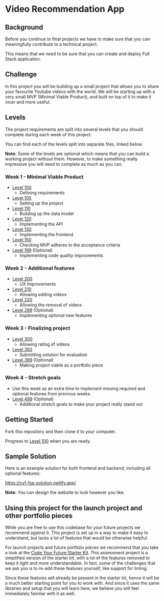 # Video Recommendation App

## Background

Before you continue to final projects we have to make sure that you can meaningfully contribute to a technical project.

This means that we need to be sure that you can create and deploy Full Stack application.

## Challenge

In this project you will be building up a small project that allows you to share your favourite Youtube videos with the world. We will be starting up with a very small MVP (Minimal Viable Product), and built on top of it to make it nicer and more useful.

## Levels

The project requirements are split into several levels that you should complete during each week of this project.

You can find each of the levels split into separate files, linked below.

**Note:** Some of the levels are optional which means that you can build a working project without them. However, to make something really impressive you will need to complete as much as you can.

### Week 1 - Minimal Viable Product

- [Level 100](./requirements/100.md)
  - Defining requirements
- [Level 105](./requirements/105.md)
  - Setting up the project
- [Level 110](./requirements/110.md)
  - Building up the data model
- [Level 120](./requirements/120.md)
  - Implementing the API
- [Level 130](./requirements/130.md)
  - Implementing the frontend
- [Level 150](./requirements/150.md)
  - Checking MVP adheres to the acceptance criteria
- [Level 199](./requirements/199.md) (Optional)
  - Implementing code quality improvements

### Week 2 - Additional features

- [Level 200](./requirements/200.md)
  - UX Improvements
- [Level 210](./requirements/210.md)
  - Allowing adding videos
- [Level 220](./requirements/220.md)
  - Allowing the removal of videos
- [Level 299](./requirements/299.md) (Optional)
  - Implementing optional new features

### Week 3 - Finalizing project

- [Level 300](./requirements/300.md)
  - Allowing rating of videos
- [Level 350](./requirements/350.md)
  - Submitting solution for evaluation
- [Level 399](./requirements/399.md) (Optional)
  - Making project viable as a portfolio piece

### Week 4 - Stretch goals

- Use this week as an extra time to implement missing required and optional features from previous weeks.
- [Level 499](./requirements/499.md) (Optional)
  - Additional stretch goals to make your project really stand out

## Getting Started

Fork this repository and then clone it to your computer.

Progress to [Level 100](./requirements/100.md) when you are ready.

## Sample Solution

Here is an example solution for both frontend and backend, including all optional features:

https://cyf-fsa-solution.netlify.app/

**Note:** You can design the website to look however you like.

## Using this project for the launch project and other portfolio pieces

While you are free to use this codebase for your future projects we recommend against it. This project is set up in a way to make it easy to understand, but lacks a lot of features that would be otherwise helpful.

For launch projects and future portfolio pieces we recommend that you take a look at the [Code Your Future Starter Kit](https://github.com/CodeYourFuture/cyf-final-project-starter-kit). This assessment project is a simplified version of the starter kit, with a lot of the features removed to keep it light and more understandable. In fact, some of the challenges that we ask you is to re-add these features yourself, like support for linting.

Since these features will already be present in the starter kit, hence it will be a much better starting point for you to work with. And since it uses the same libraries and setup that you will learn here, we believe you will feel immediately familiar with it as well.
